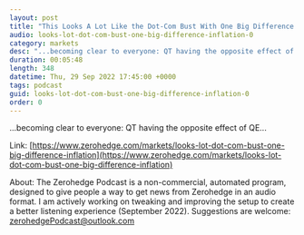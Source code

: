```yaml
---
layout: post
title: "This Looks A Lot Like the Dot-Com Bust With One Big Difference - Inflation"
audio: looks-lot-dot-com-bust-one-big-difference-inflation-0
category: markets
desc: "...becoming clear to everyone: QT having the opposite effect of QE..."
duration: 00:05:48
length: 348
datetime: Thu, 29 Sep 2022 17:45:00 +0000
tags: podcast
guid: looks-lot-dot-com-bust-one-big-difference-inflation-0
order: 0
---
```

...becoming clear to everyone: QT having the opposite effect of QE...

Link: [https://www.zerohedge.com/markets/looks-lot-dot-com-bust-one-big-difference-inflation](https://www.zerohedge.com/markets/looks-lot-dot-com-bust-one-big-difference-inflation)

About: The Zerohedge Podcast is a non-commercial, automated program, designed to give people a way to get news from Zerohedge in an audio format.  I am actively working on tweaking and improving the setup to create a better listening experience (September 2022).  Suggestions are welcome: [zerohedgePodcast@outlook.com](mailto:zerohedgePodcast@outlook.com)